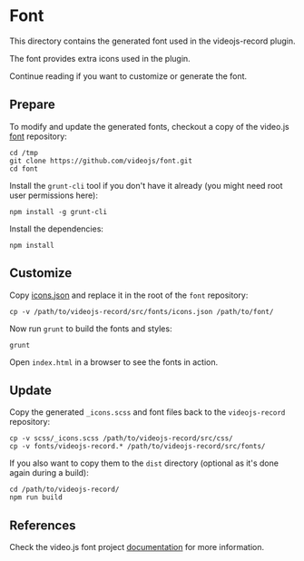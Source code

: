 Font
====

This directory contains the generated font used in the videojs-record plugin.

The font provides extra icons used in the plugin.

Continue reading if you want to customize or generate the font.

Prepare
-------

To modify and update the generated fonts, checkout a copy of the video.js
[font](https://github.com/videojs/font) repository:

```
cd /tmp
git clone https://github.com/videojs/font.git
cd font
```

Install the `grunt-cli` tool if you don't have it already (you might
need root user permissions here):

```
npm install -g grunt-cli
```

Install the dependencies:

```
npm install
```

Customize
---------

Copy [icons.json](icons.json) and replace it in the root of the `font` repository:

```
cp -v /path/to/videojs-record/src/fonts/icons.json /path/to/font/
```

Now run `grunt` to build the fonts and styles:

```
grunt
```

Open `index.html` in a browser to see the fonts in action.

Update
------

Copy the generated `_icons.scss` and font files back to the `videojs-record`
repository:

```
cp -v scss/_icons.scss /path/to/videojs-record/src/css/
cp -v fonts/videojs-record.* /path/to/videojs-record/src/fonts/
```

If you also want to copy them to the `dist` directory (optional as it's done
again during a build):

```
cd /path/to/videojs-record/
npm run build
```

References
----------

Check the video.js font project [documentation](https://github.com/videojs/font/blob/master/README.md)
for more information.
